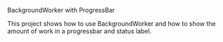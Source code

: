 BackgroundWorker with ProgressBar

This project shows how to use BackgroundWorker and how to show the amount of work in a progressbar and status label.